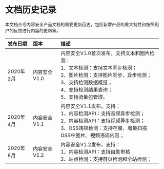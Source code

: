 # 文档历史记录

本文档介绍内容安全产品文档的重要更新历史，包括新增产品的重大特性和按照用户的反馈进行内容的更新等。

| 发布日期  | 版本         | 描述                                                         |
| :-------- | :----------- | :----------------------------------------------------------- |
| 2020年2月 | 内容安全V1.0 | 内容安全V1.0首次发布，支持文本和图片检测： <br />1、文本检测：支持文本同步检测；<br />2、图片检测：支持图片同步、异步检测； <br />3、支持检测数据概览；<br />4、支持检测结果查询；<br />5、支持流量包管理。 |
| 2020年4月 | 内容安全V1.1 | 内容安全V1.1发布，支持：<br />1、内容检测API：支持音频异步检测；<br />2、内容检测API：支持视频异步检测；<br />3、OSS违规检测：支持存量、增量扫描OSS中图片、视频违规内容； |
| 2020年8月 | 内容安全V1.2 | 内容安全V1.2发布，支持：<br />1、内容检测API：支持自助审核<br />2、站点检测：支持首页检测和全站检测；<br /> |

